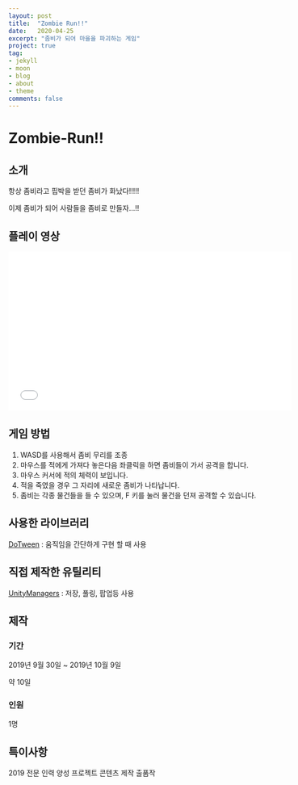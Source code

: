 ```yaml
---
layout: post
title:  "Zombie Run!!"
date:   2020-04-25
excerpt: "좀비가 되어 마을을 파괴하는 게임"
project: true
tag:
- jekyll 
- moon
- blog
- about
- theme
comments: false
---
```


# Zombie-Run!!

## 소개
항상 좀비라고 핍박을 받던 좀비가 화났다!!!!!

이제 좀비가 되어 사람들을 좀비로 만들자...!!

## 플레이 영상

<iframe width="560" height="315" src="//www.youtube.com/watch?v=1fG-GrtirJk" frameborder="0"> </iframe>

## 게임 방법
1. WASD를 사용해서 좀비 무리를 조종
2. 마우스를 적에게 가져다 놓은다음 좌클릭을 하면 좀비들이 가서 공격을 합니다.
3. 마우스 커서에 적의 체력이 보입니다.
4. 적을 죽였을 경우 그 자리에 새로운 좀비가 나타납니다.
5. 좀비는 각종 물건들을 들 수 있으며, F 키를 눌러 물건을 던져 공격할 수 있습니다.

## 사용한 라이브러리
[DoTween](http://dotween.demigiant.com/) : 움직임을 간단하게 구현 할 때 사용

## 직접 제작한 유틸리티
[UnityManagers](https://github.com/aszd0708/UnityGameManagers) : 저장, 풀링, 팝업등 사용

## 제작
### 기간
2019년 9월 30일 ~ 2019년 10월 9일 

약 10일

### 인원
1명

## 특이사항
2019 전문 인력 양성 프로젝트 콘텐츠 제작 출품작
